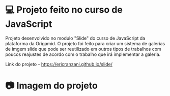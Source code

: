 
# 💻 Projeto feito no curso de JavaScript

Projeto desenvolvido no modulo "Slide" do curso de JavaScript da plataforma da Origamid.
O projeto foi feito para criar um sistema de galerias de imgem slide que pode ser reutilizado em outros tipos de trabalhos com poucos reajustes de acordo com o trabalho que irá implementar a galeria.

Link do projeto - https://ericranzani.github.io/slide/


# 📷 Imagem do projeto

